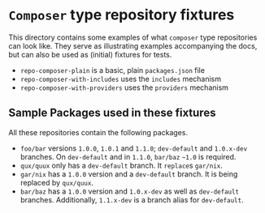 # `Composer` type repository fixtures

This directory contains some examples of what `composer` type repositories can
look like. They serve as illustrating examples accompanying the docs, but can
also be used as (initial) fixtures for tests.

-   `repo-composer-plain` is a basic, plain `packages.json` file
-   `repo-composer-with-includes` uses the `includes` mechanism
-   `repo-composer-with-providers` uses the `providers` mechanism

## Sample Packages used in these fixtures

All these repositories contain the following packages.

-   `foo/bar` versions `1.0.0`, `1.0.1` and `1.1.0`; `dev-default` and `1.0.x-dev` branches.
    On `dev-default` and in `1.1.0`, `bar/baz` `~1.0` is required.
-   `qux/quux` only has a `dev-default` branch. It `replace`s `gar/nix`.
-   `gar/nix` has a `1.0.0` version and a `dev-default` branch. It is being replaced
    by `qux/quux`.
-   `bar/baz` has a `1.0.0` version and `1.0.x-dev` as well as `dev-default` branches.
    Additionally, `1.1.x-dev` is a branch alias for `dev-default`.
